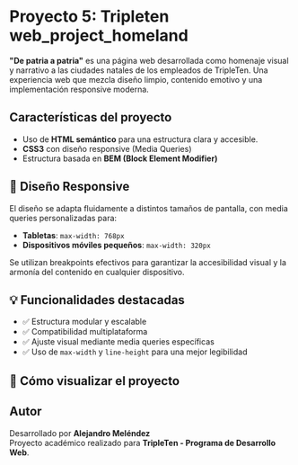 # Proyecto 5: Tripleten web_project_homeland

**"De patria a patria"** es una página web desarrollada como homenaje visual y narrativo a las ciudades natales de los empleados de TripleTen. Una experiencia web que mezcla diseño limpio, contenido emotivo y una implementación responsive moderna.

## Características del proyecto

- Uso de **HTML semántico** para una estructura clara y accesible.
- **CSS3** con diseño responsive (Media Queries)
- Estructura basada en **BEM (Block Element Modifier)**

## 📱 Diseño Responsive

El diseño se adapta fluidamente a distintos tamaños de pantalla, con media queries personalizadas para:

- **Tabletas**: `max-width: 768px`
- **Dispositivos móviles pequeños**: `max-width: 320px`

Se utilizan breakpoints efectivos para garantizar la accesibilidad visual y la armonía del contenido en cualquier dispositivo.

## 💡 Funcionalidades destacadas

- ✅ Estructura modular y escalable
- ✅ Compatibilidad multiplataforma
- ✅ Ajuste visual mediante media queries específicas
- ✅ Uso de `max-width` y `line-height` para una mejor legibilidad

## 🏁 Cómo visualizar el proyecto

## Autor

Desarrollado por **Alejandro Meléndez**  
Proyecto académico realizado para **TripleTen - Programa de Desarrollo Web**.
